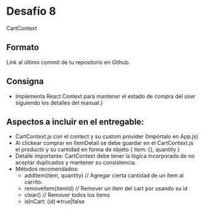 # Desafío 8

CartContext

## Formato

Link al último commit de tu repositorio en Github.

## Consigna

* Implementa React Context para mantener el estado de compra del user siguiendo los detalles del manual.}

## Aspectos a incluir en el entregable:

* CartContext.js con el contect y su custom provider (Impórtalo en App.js)
* Al clickear comprar en ItemDetail se debe guardar en el CartContext.js el producto y su cantidad en forma de objeto { item: {}, quantity }
* Detalle importante: CartContext debe tener la lógica incorporada de no aceptar duplicados y mantener su consistencia.
* Métodos recomendados:
    + addItem(item, quantity) // Agregar cierta cantidad de un ítem al carrito.
    + removeItem(itemId) // Remover un item del cart por usando su id
    + clear() // Remover todos los items
    + isInCart: (id)=>true|false